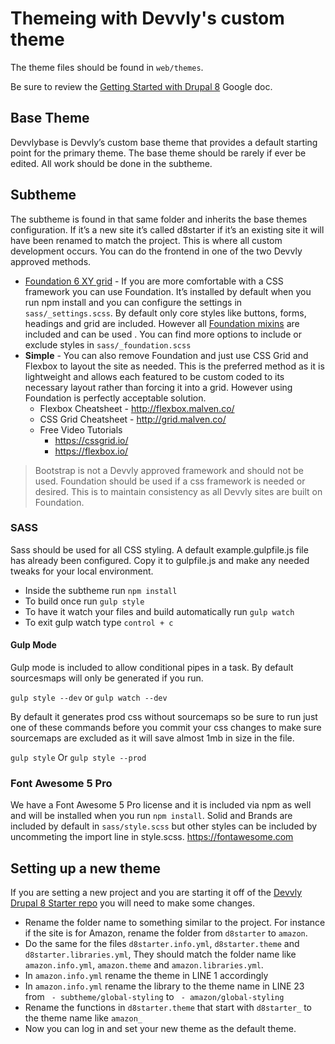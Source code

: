 # Themeing with Devvly's custom theme
The theme files should be found in `web/themes`.

Be sure to review the [Getting Started with Drupal 8](https://docs.google.com/document/d/16Hv_3z3ZAL2BmLi6wfQnw1vd6k3hv-JiWsW2IXAukL8/edit?usp=sharing) Google doc.

## Base Theme
Devvlybase is Devvly’s custom base theme that provides a default starting point for the primary theme. The base theme should be rarely if ever be edited. All work should be done in the subtheme.

## Subtheme
The subtheme is found in that same folder and inherits the base themes configuration. If it’s a new site it’s called d8starter if it’s an existing site it will have been renamed to match the project. This is where all custom development occurs. You can do the frontend in one of the two Devvly approved methods.

- [Foundation 6 XY grid](https://get.foundation/sites/docs/xy-grid.html) - If you are more comfortable with a CSS framework you can use Foundation. It’s installed by default when you run npm install and you can configure the settings in `sass/_settings.scss`. By default only core styles like buttons, forms, headings and grid are included. However all [Foundation mixins](https://get.foundation/sites/docs/sass-mixins.html) are included and can be used . You can find more options to include or exclude styles in `sass/_foundation.scss`
- **Simple** - You can also remove Foundation and just use CSS Grid and Flexbox to layout the site as needed. This is the preferred method as it is lightweight and allows each featured to be custom coded to its necessary layout rather than forcing it into a grid. However using Foundation is perfectly acceptable solution.
    - Flexbox Cheatsheet - http://flexbox.malven.co/
    - CSS Grid Cheatsheet - http://grid.malven.co/
    - Free Video Tutorials
        - https://cssgrid.io/
        - https://flexbox.io/

> Bootstrap is not a Devvly approved framework and should not be used. Foundation should be used if a css framework is needed or desired. This is to maintain consistency as all Devvly sites are built on Foundation.

### SASS
Sass should be used for all CSS styling. A default example.gulpfile.js file has already been configured. Copy it to gulpfile.js and make any needed tweaks for your local environment.

- Inside the subtheme run `npm install`
- To build once run `gulp style`
- To have it watch your files and build automatically run `gulp watch`
- To exit gulp watch type `control + c`

#### Gulp Mode
Gulp mode is included to allow conditional pipes in a task. By default sourcesmaps will only be generated if you run.

`gulp style --dev` or `gulp watch --dev`

By default it generates prod css without sourcemaps so be sure to run just one of these commands before you commit your css changes to make sure sourcemaps are excluded as it will save almost 1mb in size in the file.

`gulp style` Or `gulp style --prod`

### Font Awesome 5 Pro
We have a Font Awesome 5 Pro license and it is included via npm as well and will be installed when you run `npm install`. Solid and Brands are included by default in `sass/style.scss` but other styles can be included by uncommeting the import line in style.scss.
https://fontawesome.com


## Setting up a new theme
If you are setting a new project and you are starting it off of the [Devvly Drupal 8 Starter repo](https://gitlab.com/devvly-projects/drupal-8-starter) you will need to make some changes.
- Rename the folder name to something similar to the project. For instance if the site is for Amazon, rename the folder from `d8starter` to `amazon`.
- Do the same for the files `d8starter.info.yml`, `d8starter.theme` and `d8starter.libraries.yml`, They should match the folder name like `amazon.info.yml`,  `amazon.theme` and `amazon.libraries.yml`.
- In `amazon.info.yml` rename the theme in LINE 1 accordingly
- In `amazon.info.yml` rename the library to the theme name in LINE 23 from ` - subtheme/global-styling` to ` - amazon/global-styling`
- Rename the functions in `d8starter.theme` that start with `d8starter_` to the theme name like `amazon_`
- Now you can log in and set your new theme as the default theme.
